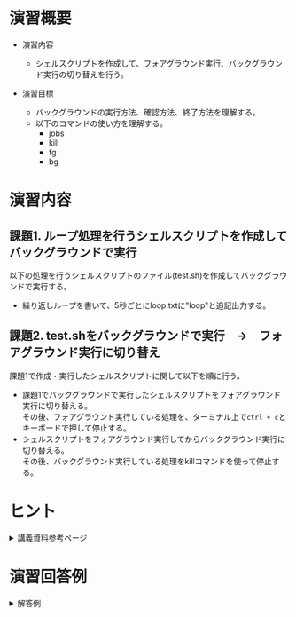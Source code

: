 # 演習概要
- 演習内容
  - シェルスクリプトを作成して、フォアグラウンド実行、バックグラウンド実行の切り替えを行う。

- 演習目標
  - バックグラウンドの実行方法、確認方法、終了方法を理解する。
  - 以下のコマンドの使い方を理解する。
    - jobs
    - kill
    - fg
    - bg

# 演習内容

## 課題1. ループ処理を行うシェルスクリプトを作成してバックグラウンドで実行
以下の処理を行うシェルスクリプトのファイル(test.sh)を作成してバックグラウンドで実行する。  
   - 繰り返しループを書いて、5秒ごとにloop.txtに"loop"と追記出力する。

## 課題2. test.shをバックグラウンドで実行　→　フォアグラウンド実行に切り替え
課題1で作成・実行したシェルスクリプトに関して以下を順に行う。
   - 課題1でバックグラウンドで実行したシェルスクリプトをフォアグラウンド実行に切り替える。  
     その後、フォアグラウンド実行している処理を、ターミナル上で`ctrl + c`とキーボードで押して停止する。
   - シェルスクリプトをフォアグラウンド実行してからバックグラウンド実行に切り替える。  
     その後、バックグラウンド実行している処理をkillコマンドを使って停止する。

# ヒント
<details><summary>講義資料参考ページ</summary><div>

- フォアグラウンド実行とバックグラウンド実行
  - p29
</div></details>

# 演習回答例  

<details><summary>解答例</summary><div>

## 課題1. ループ処理を行うシェルスクリプトを作成してバックグラウンドで実行 解答例  
シェルスクリプトファイル"test.sh"をエディタから作成し、下記の内容を書き込む。  

``` sh
#!/bin/bash

while true
do
  echo "loop" >> loop.txt
  sleep 5
done

```
<details><summary>課題1のシェルスクリプトの内容解説</summary><div>

- `>>　ファイル名` …　ファイルに追記で出力したい場合はこのように記載する。講義資料p87を参照。

</div></details>


test.shをバックグラウンドで実行する。

```
$ bash test.sh &
```

jobsコマンドを実行して、バックグラウンドで実行されていることとジョブ番号を確認。  

```
$ jobs
```

jobsコマンド実行例  
```
[1]+  Running                 bash test.sh &
```

### 課題2. test.shをバックグラウンドで実行　→　フォアグラウンド実行に切り替え 解答例  

fgコマンドを使用してバックグラウンドジョブをフォアグラウンドに切り替える。  

```
$ fg 1
```

フォアグラウンド実行されていることを確認したら、ターミナル上で`ctrl + c`とキーボードを押して、シェルスクリプトを停止する。  

再度jobsコマンドを実行して、何も表示されないことを確認。

### test.shをフォアグラウンドで実行　→　バックグラウンド実行に切り替え

test.shをフォアグラウンドで実行する。  

```
$ bash test.sh
```

5秒ごとにloop.txtに"loop"が追記されていることをエディタからloop.txtを開いて確認。  

ターミナル上で`ctrl + z`とキーボードで押してジョブを一時停止する。

jobsコマンドを実行して、一時停止になっていることとジョブ番号を確認。  

```
$ jobs
```

jobsコマンド実行例  
```
[1]+  Stopped                 bash test.sh
```

bgコマンドを実行して一時呈しているジョブをバックグラウンド実行する。  

```
$ bg 1
```

jobsコマンドを実行して、バックグラウンドで実行されていることとジョブ番号を確認する。  

```
$ jobs
```

jobsコマンド実行例  
```
[1]+  Running                 bash test.sh &
```

killコマンドを実行して、バックグラウンドで実行しているシェルスクリプトを停止する。  

```
$ kill %1
```

再度jobsコマンドを実行して、何も表示されないことを確認。  

</div></details>
